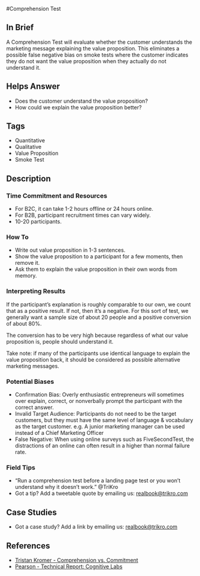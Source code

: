 #Comprehension Test

## In Brief
A Comprehension Test will evaluate whether the customer understands the marketing message explaining the value proposition. This eliminates a possible false negative bias on smoke tests where the customer indicates they do not want the value proposition when they actually do not understand it.

## Helps Answer

- Does the customer understand the value proposition?
- How could we explain the value proposition better?

## Tags
- Quantitative
- Qualitative
- Value Proposition
- Smoke Test

## Description

### Time Commitment and Resources 

- For B2C, it can take 1-2 hours offline or 24 hours online. 
- For B2B, participant recruitment times can vary widely. 
- 10-20 participants.

### How To
- Write out value proposition in 1-3 sentences.
- Show the value proposition to a participant for a few moments, then remove it.
- Ask them to explain the value proposition in their own words from memory.

### Interpreting Results
If the participant’s explanation is roughly comparable to our own, we count that as a positive result. If not, then it’s a negative. For this sort of test, we generally want a sample size of about 20 people and a positive conversion of about 80%.

The conversion has to be very high because regardless of what our value proposition is, people should understand it.

Take note: if many of the participants use identical language to explain the value proposition back, it should be considered as possible alternative marketing messages. 

### Potential Biases
- Confirmation Bias: Overly enthusiastic entrepreneurs will sometimes over explain, correct, or nonverbally prompt the participant with the correct answer.
- Invalid Target Audience: Participants do not need to be the target customers, but they must have the same level of language & vocabulary as the target customer. e.g. A junior marketing manager can be used instead of a Chief Marketing Officer
- False Negative: When using online surveys such as FiveSecondTest, the distractions of an online can often result in a higher than normal failure rate.

### Field Tips
- “Run a comprehension test before a landing page test or you won’t understand why it doesn’t work.” @TriKro
- Got a tip? Add a tweetable quote by emailing us: realbook@trikro.com

## Case Studies
- Got a case study? Add a link by emailing us: realbook@trikro.com

## References
- [Tristan Kromer - Comprehension vs. Commitment](https://grasshopperherder.com/comprehension-vs-commitment/)
- [Pearson - Technical Report: Cognitive Labs](http://images.pearsonassessments.com/images/tmrs/tmrs_rg/CognitiveLabs.pdf)
